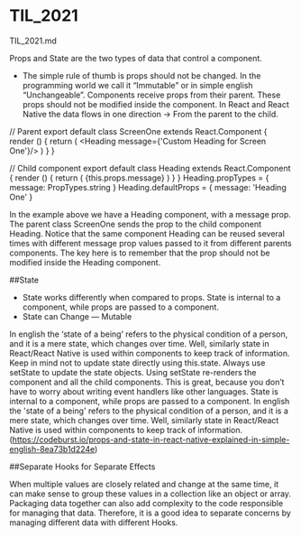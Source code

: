 # TIL_2021
TIL_2021.md

Props and State are the two types of data that control a component.

- The simple rule of thumb is props should not be changed. In the programming world we call it “Immutable” or in simple english “Unchangeable”.
Components receive props from their parent. These props should not be modified inside the component. In React and React Native the data flows in one direction -> From the parent to the child.

// Parent 
export default class ScreenOne extends React.Component {
  render () {
    return (
     <View>
     	 <Heading message={'Custom Heading for Screen One'}/>
     </View>
    )
  }
}

// Child component
export default class Heading extends React.Component {
  render () {
    return (
      <View>
        <Text>{this.props.message}</Text>
      </View>
    )
  }
}
Heading.propTypes = {
  message: PropTypes.string
}
Heading.defaultProps = {
  message: 'Heading One'
}

In the example above we have a Heading component, with a message prop. The parent class ScreenOne sends the prop to the child component Heading.
Notice that the same component Heading can be reused several times with different message prop values passed to it from different parents components. The key here is to remember that the prop should not be modified inside the Heading component.

##State
- State works differently when compared to props. State is internal to a component, while props are passed to a component.
- State can Change — Mutable

In english the ‘state of a being’ refers to the physical condition of a person, and it is a mere state, which changes over time. Well, similarly state in React/React Native is used within components to keep track of information.
Keep in mind not to update state directly using this.state. Always use setState to update the state objects. Using setState re-renders the component and all the child components. This is great, because you don’t have to worry about writing event handlers like other languages.
State is internal to a component, while props are passed to a component. In english the 'state of a being' refers to the physical condition of a person, and it is a mere state, which changes over time. Well, similarly state in React/React Native is used within components to keep track of information.
(https://codeburst.io/props-and-state-in-react-native-explained-in-simple-english-8ea73b1d224e)

##Separate Hooks for Separate Effects

When multiple values are closely related and change at the same time, it can make sense to group these values in a collection like an object or array. Packaging data together can also add complexity to the code responsible for managing that data. Therefore, it is a good idea to separate concerns by managing different data with different Hooks.
